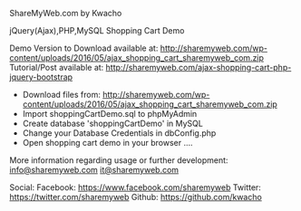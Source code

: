 ShareMyWeb.com by Kwacho

jQuery(Ajax),PHP,MySQL Shopping Cart Demo

Demo Version to Download available at:
	http://sharemyweb.com/wp-content/uploads/2016/05/ajax_shopping_cart_sharemyweb_com.zip
Tutorial/Post available at:
	http://sharemyweb.com/ajax-shopping-cart-php-jquery-bootstrap

- Download files from: http://sharemyweb.com/wp-content/uploads/2016/05/ajax_shopping_cart_sharemyweb_com.zip
- Import shoppingCartDemo.sql to phpMyAdmin
- Create database 'shoppingCartDemo' in MySQL
- Change your Database Credentials in dbConfig.php
- Open shopping cart demo in your browser ....

More information regarding usage or further development:
	info@sharemyweb.com
	it@sharemyweb.com

Social:
	Facebook:	https://www.facebook.com/sharemyweb
	Twitter: 	https://twitter.com/sharemyweb
	Github:		https://github.com/kwacho